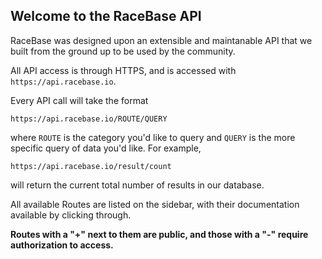 ## Welcome to the RaceBase API

RaceBase was designed upon an extensible and maintanable API 
that we built from the ground up to be used by the community. 

All API access is through HTTPS, and is accessed with `https://api.racebase.io`.

Every API call will take the format

`https://api.racebase.io/ROUTE/QUERY`

where `ROUTE` is the category you'd like to query and `QUERY` is the more specific query of data you'd like. For example, 

`https://api.racebase.io/result/count` 

will return the current total number of results in our database.

All available Routes are listed on the sidebar, with their documentation available by clicking through. 

**Routes with a "+" next to them are public, and those with a "-" require authorization to access.**
